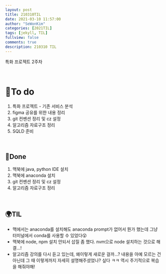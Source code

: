 ```yaml
---
layout: post
title: 210310TIL 
date: 2021-03-10 11:57:00
author: "SeWonKim"
categories: [2021TIL]
tags: [jekyll, TIL]
fullview: false
comments: true
description: 210310 TIL
---
```


특화 프로젝트 2주차 

&nbsp;
&nbsp;

# 🌱To do

1. 특화 프로젝트 - 기존 서비스 분석
2. figma 공유를 위한 내용 정리
3. git 컨벤션 정리 및 cz 설정
4. 알고리즘 자료구조 정리
5. SQLD 준비
   
&nbsp;
&nbsp;

## 🌳Done

1. 맥북에 java, python IDE 설치
2. 맥북에 anaconda 설치
3. git 컨벤션 정리 및 cz 설정
4. 알고리즘 자료구조 정리

&nbsp;
&nbsp;

## 🌍TIL

- 맥에서는 anaconda를 설치해도 anaconda prompt가 없어서 뭔가 했는데 그냥 터미널에서 conda를 사용할 수 있었다😲
- 맥북에 node, npm 설치 안되서 삽질 좀 했다. nvm으로 node 설치하는 것으로 해결...!
- 알고리즘 강의를 다시 듣고 있는데, 왜이렇게 새로운 걸까...? 내용을 아예 모르는 건 아닌데 그 때 이렇게까지 자세히 설명해주셨었나? 싶다 ㅋㅋ 역시 주기적으로 복습을 해줘야해!

